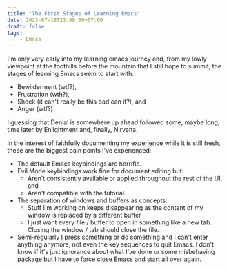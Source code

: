 ```yaml
---
title: "The First Stages of Learning Emacs"
date: 2023-07-18T22:49:00+07:00
draft: false
tags:
    - Emacs
---
```


I'm only very early into my learning emacs journey and, from my lowly viewpoint at the foothills before the mountain that I still hope to summit, the stages of learning Emacs seem to start with:

-   Bewilderment (wtf?),
-   Frustration (wth?),
-   Shock (it can't really be this bad can it?), and
-   Anger (wtf?)
<!--more-->

I guessing that Denial is somewhere up ahead followed some, maybe long, time later by Enlightment and, finally, Nirvana.

In the interest of faithfully documenting my experience while it is still fresh, these are the biggest pain points I've experienced:

-   The default Emacs keybindings are horrific.
-   Evil Mode keybindings work fine for document editing but:
    -   Aren't consistently available or applied throughout the rest of the UI, and
    -   Aren't compatible with the tutorial.
-   The separation of windows and buffers as concepts:
    -   Stuff I'm working on keeps disappearing as the content of my window is replaced by a different buffer
    -   I just want every file / buffer to open in something like a new tab. Closing the window / tab should close the file.
-   Semi-regularly I press something or do something and I can't enter anything anymore, not even the key sequences to quit Emacs. I don't know if it's just ignorance about what I've done or some misbehaving package but I have to force close Emacs and start all over again.
